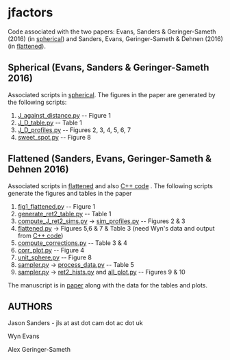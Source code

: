 # jfactors

Code associated with the two papers: Evans, Sanders & Geringer-Sameth (2016) (in [spherical](spherical/)) and Sanders, Evans,  Geringer-Sameth & Dehnen (2016) (in [flattened](flattened/)).

## Spherical (Evans, Sanders & Geringer-Sameth 2016)

Associated scripts in [spherical](spherical/). The figures in the paper are generated by the following scripts:

1. [J_against_distance.py](spherical/J_against_distance.py) -- Figure 1
2. [J_D_table.py](spherical/J_D_table.py) -- Table 1
3. [J_D_profiles.py](spherical/J_D_profiles.py) -- Figures 2, 3, 4, 5, 6, 7
4. [sweet_spot.py](spherical/sweet_spot.py) -- Figure 8

## Flattened (Sanders, Evans,  Geringer-Sameth & Dehnen 2016)

Associated scripts in [flattened](flattened/) and also [C++ code](c++_code/) . The following scripts generate the figures and tables in the paper

1. [fig1_flattened.py](flattened/fig1_flattened.py) -- Figure 1
2. [generate_ret2_table.py](flattened/generate_ret2_table.py) -- Table 1
3. [compute_J_ret2_sims.py](flattened/compute_J_ret2_sims.py) -> [sim_profiles.py](flattened/sim_profiles.py) -- Figures 2 & 3
4. [flattened.py](flattened/flattened.py) -> Figures 5,6 & 7 & Table 3 (need Wyn's data and output from [C++ code](c++_code/))
5. [compute_corrections.py](flattened/compute_corrections.py) -- Table 3 & 4
6. [corr_plot.py](flattened/corr_plot.py) -- Figure 4
7. [unit_sphere.py](flattened/unit_sphere.py) -- Figure 8
8. [sampler.py](flattened/sampler.py) -> [process_data.py](flattened/process_data.py) -- Table 5
9. [sampler.py](flattened/sampler.py) -> [ret2_hists.py](flattened/ret2_hists.py) and [all_plot.py](flattened/all_plot.py) -- Figures 9 & 10

The manuscript is in [paper](paper/) along with the data for the tables and plots.

## AUTHORS

Jason Sanders - jls at ast dot cam dot ac dot uk

Wyn Evans

Alex Geringer-Sameth


